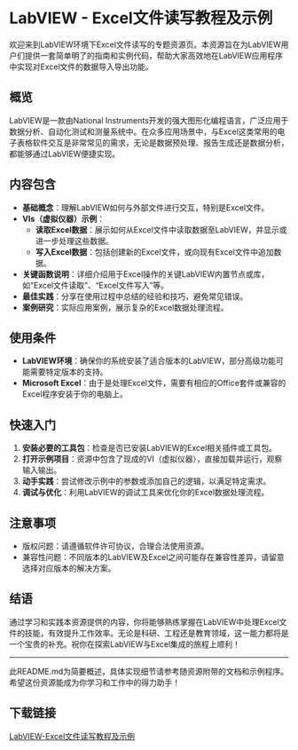 # LabVIEW - Excel文件读写教程及示例

欢迎来到LabVIEW环境下Excel文件读写的专题资源页。本资源旨在为LabVIEW用户们提供一套简单明了的指南和实例代码，帮助大家高效地在LabVIEW应用程序中实现对Excel文件的数据导入导出功能。

## 概览

LabVIEW是一款由National Instruments开发的强大图形化编程语言，广泛应用于数据分析、自动化测试和测量系统中。在众多应用场景中，与Excel这类常用的电子表格软件交互是非常常见的需求，无论是数据预处理、报告生成还是数据分析，都能够通过LabVIEW便捷实现。

## 内容包含

- **基础概念**：理解LabVIEW如何与外部文件进行交互，特别是Excel文件。
- **VIs（虚拟仪器）示例**：
  - **读取Excel数据**：展示如何从Excel文件中读取数据至LabVIEW，并显示或进一步处理这些数据。
  - **写入Excel数据**：包括创建新的Excel文件，或向现有Excel文件中追加数据。
- **关键函数说明**：详细介绍用于Excel操作的关键LabVIEW内置节点或库，如“Excel文件读取”、“Excel文件写入”等。
- **最佳实践**：分享在使用过程中总结的经验和技巧，避免常见错误。
- **案例研究**：实际应用案例，展示复杂的Excel数据处理流程。

## 使用条件

- **LabVIEW环境**：确保你的系统安装了适合版本的LabVIEW，部分高级功能可能需要特定版本的支持。
- **Microsoft Excel**：由于是处理Excel文件，需要有相应的Office套件或兼容的Excel程序安装于你的电脑上。

## 快速入门

1. **安装必要的工具包**：检查是否已安装LabVIEW的Excel相关插件或工具包。
2. **打开示例项目**：资源中包含了现成的VI（虚拟仪器），直接加载并运行，观察输入输出。
3. **动手实践**：尝试修改示例中的参数或添加自己的逻辑，以满足特定需求。
4. **调试与优化**：利用LabVIEW的调试工具来优化你的Excel数据处理流程。

## 注意事项

- 版权问题：请遵循软件许可协议，合理合法使用资源。
- 兼容性问题：不同版本的LabVIEW及Excel之间可能存在兼容性差异，请留意选择对应版本的解决方案。

## 结语

通过学习和实践本资源提供的内容，你将能够熟练掌握在LabVIEW中处理Excel文件的技能，有效提升工作效率。无论是科研、工程还是教育领域，这一能力都将是一个宝贵的补充。祝你在探索LabVIEW与Excel集成的旅程上顺利！

---

此README.md为简要概述，具体实现细节请参考随资源附带的文档和示例程序。希望这份资源能成为你学习和工作中的得力助手！

## 下载链接

[LabVIEW-Excel文件读写教程及示例](https://pan.quark.cn/s/f0f1cbccd732)